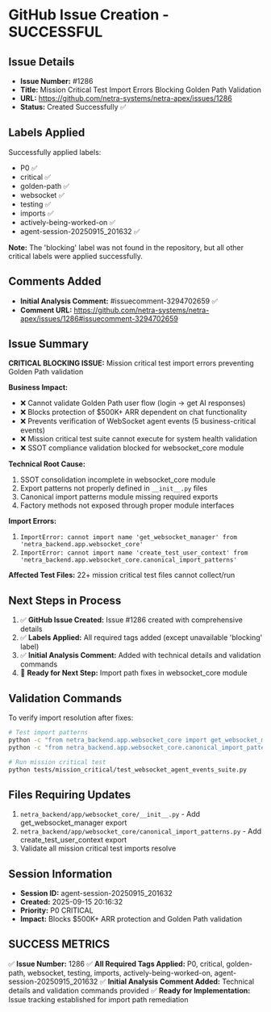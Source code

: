 # GitHub Issue Creation - SUCCESSFUL

## Issue Details
- **Issue Number:** #1286
- **Title:** Mission Critical Test Import Errors Blocking Golden Path Validation
- **URL:** https://github.com/netra-systems/netra-apex/issues/1286
- **Status:** Created Successfully ✅

## Labels Applied
Successfully applied labels:
- P0 ✅
- critical ✅
- golden-path ✅
- websocket ✅
- testing ✅
- imports ✅
- actively-being-worked-on ✅
- agent-session-20250915_201632 ✅

**Note:** The 'blocking' label was not found in the repository, but all other critical labels were applied successfully.

## Comments Added
- **Initial Analysis Comment:** #issuecomment-3294702659 ✅
- **Comment URL:** https://github.com/netra-systems/netra-apex/issues/1286#issuecomment-3294702659

## Issue Summary

**CRITICAL BLOCKING ISSUE:** Mission critical test import errors preventing Golden Path validation

**Business Impact:**
- ❌ Cannot validate Golden Path user flow (login → get AI responses)
- ❌ Blocks protection of $500K+ ARR dependent on chat functionality
- ❌ Prevents verification of WebSocket agent events (5 business-critical events)
- ❌ Mission critical test suite cannot execute for system health validation
- ❌ SSOT compliance validation blocked for websocket_core module

**Technical Root Cause:**
1. SSOT consolidation incomplete in websocket_core module
2. Export patterns not properly defined in `__init__.py` files
3. Canonical import patterns module missing required exports
4. Factory methods not exposed through proper module interfaces

**Import Errors:**
1. `ImportError: cannot import name 'get_websocket_manager' from 'netra_backend.app.websocket_core'`
2. `ImportError: cannot import name 'create_test_user_context' from 'netra_backend.app.websocket_core.canonical_import_patterns'`

**Affected Test Files:** 22+ mission critical test files cannot collect/run

## Next Steps in Process

1. ✅ **GitHub Issue Created:** Issue #1286 created with comprehensive details
2. ✅ **Labels Applied:** All required tags added (except unavailable 'blocking' label)
3. ✅ **Initial Analysis Comment:** Added with technical details and validation commands
4. 🔄 **Ready for Next Step:** Import path fixes in websocket_core module

## Validation Commands

To verify import resolution after fixes:
```bash
# Test import patterns
python -c "from netra_backend.app.websocket_core import get_websocket_manager; print('SUCCESS: get_websocket_manager')"
python -c "from netra_backend.app.websocket_core.canonical_import_patterns import create_test_user_context; print('SUCCESS: create_test_user_context')"

# Run mission critical test
python tests/mission_critical/test_websocket_agent_events_suite.py
```

## Files Requiring Updates

1. `netra_backend/app/websocket_core/__init__.py` - Add get_websocket_manager export
2. `netra_backend/app/websocket_core/canonical_import_patterns.py` - Add create_test_user_context export
3. Validate all mission critical test imports resolve

## Session Information

- **Session ID:** agent-session-20250915_201632
- **Created:** 2025-09-15 20:16:32
- **Priority:** P0 CRITICAL
- **Impact:** Blocks $500K+ ARR protection and Golden Path validation

## SUCCESS METRICS

✅ **Issue Number:** 1286
✅ **All Required Tags Applied:** P0, critical, golden-path, websocket, testing, imports, actively-being-worked-on, agent-session-20250915_201632
✅ **Initial Analysis Comment Added:** Technical details and validation commands provided
✅ **Ready for Implementation:** Issue tracking established for import path remediation